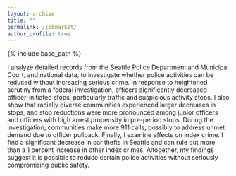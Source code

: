 ```yaml
---
layout: archive
title: ""
permalink: /jobmarket/
author_profile: true
---
```


{% include base_path %}

I analyze detailed records from the Seattle Police Department and Municipal Court, and national data, to investigate whether police activities can be reduced without increasing serious crime. In response to heightened scrutiny from a federal investigation, officers significantly decreased officer-initiated stops, particularly traffic and suspicious activity stops. I also show that racially diverse communities experienced larger decreases in stops, and stop reductions were more pronounced among junior officers and officers with high arrest propensity in pre-period stops. During the investigation, communities make more 911 calls, possibly to address unmet demand due to officer pullback. Finally, I examine effects on index crime. I find a significant decrease in car thefts in Seattle and can rule out more than a 1 percent increase in other index crimes. Altogether, my findings suggest it is possible to reduce certain police activities without seriously compromising public safety.